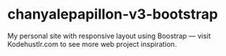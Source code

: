 # chanyalepapillon-v3-bootstrap
My personal site with responsive layout using Boostrap — visit Kodehustlr.com to see more web project inspiration.
